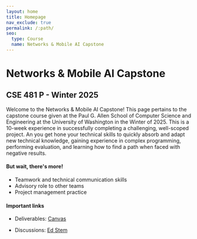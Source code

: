 ```yaml
---
layout: home
title: Homepage
nav_exclude: true
permalink: /:path/
seo:
  type: Course
  name: Networks & Mobile AI Capstone
---
```


# Networks & Mobile AI Capstone
## CSE 481 P - Winter 2025

Welcome to the Networks & Mobile AI Capstone! This page pertains to the capstone course given at the Paul G. Allen School of Computer Science and Engineering at the University of Washington in the Winter of 2025. This is a 10-week experience in successfully completing a challenging, well-scoped project. An you get hone your technical skills to quickly absorb and adapt new technical knowledge, gaining experience in complex programming, performing evaluation, and learning how to find a path when faced with negative results.

#### But wait, there's more!
- Teamwork and technical communication skills
- Advisory role to other teams
- Project management practice

#### Important links

- Deliverables: [Canvas](https://canvas.uw.edu/courses/1779855)

- Discussions: [Ed Stem](https://edstem.org/us/courses/72199/discussion)



<!-- ## Getting Started

Getting started with Just the Class is simple.

1. Create a [new repository based on Just the Class](https://github.com/kevinlin1/just-the-class/generate).
1. Update `_config.yml` and `README.md` with your course information. [Be sure to update the url and baseurl](https://mademistakes.com/mastering-jekyll/site-url-baseurl/).
1. Configure a [publishing source for GitHub Pages](https://help.github.com/en/articles/configuring-a-publishing-source-for-github-pages). Your course website is now live!
1. Edit and create `.md` [Markdown files](https://guides.github.com/features/mastering-markdown/) to add more content pages.

Just the Class has been used by instructors at Stanford University ([CS 161](https://stanford-cs161.github.io/winter2021/)), UC Berkeley ([Data 100](https://ds100.org/fa21/)), UC Santa Barbara ([CSW8](https://ucsb-csw8.github.io/s22/)), Northeastern University ([CS4530/5500](https://neu-se.github.io/CS4530-CS5500-Spring-2021/)), and Carnegie Mellon University ([17-450/17-950](https://cmu-crafting-software.github.io/)). Share your course website and find more examples in the [show and tell discussion](https://github.com/kevinlin1/just-the-class/discussions/categories/show-and-tell)!

### Local development environment

Just the Class requires no special Jekyll plugins and can run on GitHub Pages' standard Jekyll compiler. To setup a local development environment, clone your template repository and follow the GitHub Docs on [Testing your GitHub Pages site locally with Jekyll](https://docs.github.com/en/pages/setting-up-a-github-pages-site-with-jekyll/testing-your-github-pages-site-locally-with-jekyll). -->
